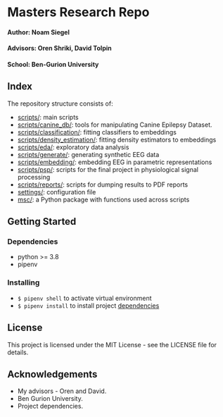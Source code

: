 # Masters Research Repo

#### Author: Noam Siegel
#### Advisors: Oren Shriki, David Tolpin
#### School: Ben-Gurion University


## Index
The repository structure consists of:

* [scripts/](scripts/): main scripts
* [scripts/canine_db/](scripts/canine_db/): tools for manipulating Canine Epilepsy Dataset.
* [scripts/classification/](scripts/classification/): fitting classifiers to embeddings
* [scripts/density_estimation/](scripts/density_estimation/): fitting density estimators to embeddings
* [scripts/eda/](scripts/eda/): exploratory data analysis
* [scripts/generate/](scripts/generate/): generating synthetic EEG data
* [scripts/embedding/](scripts/embedding/): embedding EEG in parametric representations
* [scripts/psp/](scripts/psp/): scripts for the final project in physiological signal processing
* [scripts/reports/](scripts/reports/): scripts for dumping results to PDF reports
* [settings/](settings/): configuration file
* [msc/](msc/): a Python package with functions used across scripts


## Getting Started
### Dependencies

* python >= 3.8
* pipenv

### Installing

* `$ pipenv shell` to activate virtual environment
* `$ pipenv install` to install project [dependencies](Pipfile)

## License
This project is licensed under the MIT License - see the LICENSE file for details.

## Acknowledgements

* My advisors - Oren and David.
* Ben Gurion University.
* Project dependencies.